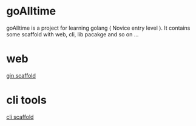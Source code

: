 # goAlltime
goAlltime is a project for learning golang ( Novice entry level ). It contains some scaffold with web, cli, lib pacakge and so on ...

# web
[gin scaffold](go-web/gin-scaffold/README.md)

# cli tools 
[cli scaffold](cli/go-cli/README.md)